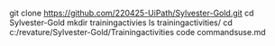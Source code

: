 git clone https://github.com/220425-UiPath/Sylvester-Gold.git
cd Sylvester-Gold
mkdir trainingactivies
ls trainingactivities/
 cd c:/revature/Sylvester-Gold/Trainingactivities
code commandsuse.md
